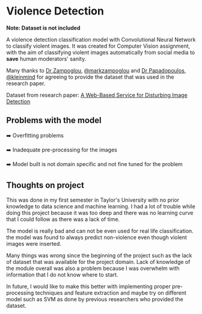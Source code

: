 # Violence Detection 

**Note: Dataset is not included**

A violence detection classification model with Convolutional Neural Network to classify violent images.
It was created for Computer Vision assignment, with the aim of classifying violent images automatically
from social media to **save** human moderators' sanity. 

Many thanks to [Dr Zampoglou](https://scholar.google.gr/citations?user=YNFYlTgAAAAJ&hl=en), [@markzampoglou](https://github.com/markzampoglou) and [Dr Papadopoulos](https://scholar.google.gr/citations?user=GuhyORoAAAAJ&hl=en), [@kleinmind](https://github.com/kleinmind) for agreeing to provide the dataset that was used in the research paper.

Dataset from research paper: [A Web-Based Service for Disturbing Image Detection](https://link.springer.com/chapter/10.1007/978-3-319-51814-5_37)



## Problems with the model
:arrow_right: Overfitting problems

:arrow_right: Inadequate pre-processing for the images

:arrow_right: Model built is not domain specific and not fine tuned for the problem



## Thoughts on project
This was done in my first semester in Taylor's University with no prior knowledge to data science and machine learning.
I had a lot of trouble while doing this project because it was too deep and there was no learning curve that I could follow
as there was a lack of time.

The model is really bad and can not be even used for real life classification. the model was found to always predict non-violence
even though violent images were inserted. 

Many things was wrong since the beginning of the project such as the lack of dataset that was available for the project domain. 
Lack of knowledge of the module overall was also a problem because I was overwhelm with information that I do not know where to start.

In future, I would like to make this better with implementing proper pre-processing techniques and feature extraction and maybe try on different model such as SVM as done by previous researchers who provided the dataset. 
